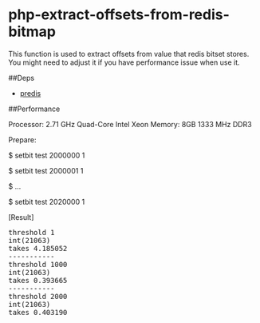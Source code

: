 php-extract-offsets-from-redis-bitmap
=====================================

This function is used to extract offsets from value that redis bitset stores. You might need to adjust it if you have performance issue when use it.


##Deps
- [predis](https://github.com/nrk/predis)

##Performance

Processor: 2.71 GHz Quad-Core Intel Xeon
Memory: 8GB 1333 MHz DDR3

Prepare:

$ setbit test 2000000 1

$ setbit test 2000001 1

$ …

$ setbit test 2020000 1

[Result]

<pre>
threshold 1
int(21063)
takes 4.185052
-----------
threshold 1000
int(21063)
takes 0.393665
-----------
threshold 2000
int(21063)
takes 0.403190
</pre>